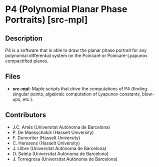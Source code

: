 <!--
    This file is part of P4 

    Copyright (C) 1996-2016  J.C. Artés, C. Herssens, P. De Maesschalck, 
                            F. Dumortier, J. Llibre, O. Saleta 

    P4 is free software: you can redistribute it and/or modify 
    it under the terms of the GNU Lesser General Public License as published 
    by the Free Software Foundation, either version 3 of the License, or 
    (at your option) any later version. 

    This program is distributed in the hope that it will be useful, 
    but WITHOUT ANY WARRANTY; without even the implied warranty of 
    MERCHANTABILITY or FITNESS FOR A PARTICULAR PURPOSE.  See the 
    GNU Lesser General Public License for more details. 

    You should have received a copy of the GNU Lesser General Public License 
    along with this program.  If not, see <http://www.gnu.org/licenses/>.
-->

# P4 (Polynomial Planar Phase Portraits) [src-mpl]

## Description

P4 is a software that is able to draw the planar phase portrait for any polynomial differential system on the Poincaré or Poincaré-Lyapunov compactified planes.

## Files

* **src-mpl**: Maple scripts that drive the computations of P4 (finding singular points, algebraic computation of Lyapunov constants, blow-ups, etc.).

## Contributors

- J.C. Artés (Universitat Autònoma de Barcelona)
- P. De Maesschalck (Hasselt University)
- F. Dumortier (Hasselt University)
- C. Herssens (Hasselt University)
- J. Llibre (Universitat Autònoma de Barcelona)
- O. Saleta (Universitat Autònoma de Barcelona)
- J. Torregrosa (Universitat Autònoma de Barcelona)
